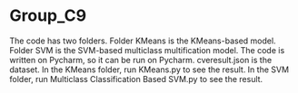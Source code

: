 # Group_C9
The code has two folders. Folder KMeans is the KMeans-based model. Folder SVM is the SVM-based multiclass multification model.
    The code is written on Pycharm, so it can be run on Pycharm.
    cveresult.json is the dataset.
    In the KMeans folder, run KMeans.py to see the result.
    In the SVM folder, run Multiclass Classification Based SVM.py to see the result.
